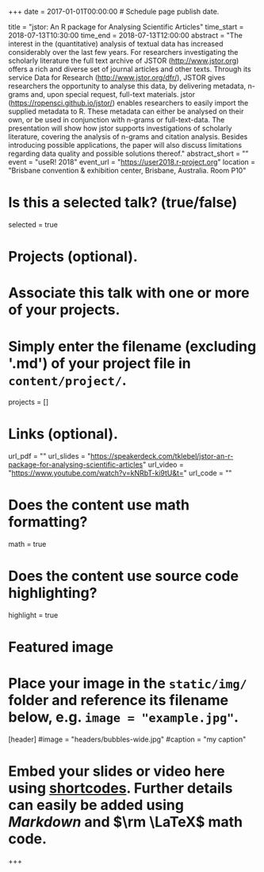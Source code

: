+++
date = 2017-01-01T00:00:00  # Schedule page publish date.

title = "jstor: An R package for Analysing Scientific Articles"
time_start = 2018-07-13T10:30:00
time_end = 2018-07-13T12:00:00
abstract = "The interest in the (quantitative) analysis of textual data has increased considerably over the last few years. For researchers investigating the scholarly literature the full text archive of JSTOR (http://www.jstor.org) offers a rich and diverse set of journal articles and other texts. Through its service Data for Research (http://www.jstor.org/dfr/), JSTOR gives researchers the opportunity to analyse this data, by delivering metadata, n-grams and, upon special request, full-text materials. jstor (https://ropensci.github.io/jstor/) enables researchers to easily import the supplied metadata to R. These metadata can either be analysed on their own, or be used in conjunction with n-grams or full-text-data. The presentation will show how jstor supports investigations of scholarly literature, covering the analysis of n-grams and citation analysis. Besides introducing possible applications, the paper will also discuss limitations regarding data quality and possible solutions thereof."
abstract_short = ""
event = "useR! 2018"
event_url = "https://user2018.r-project.org"
location = "Brisbane convention & exhibition center, Brisbane, Australia. Room P10"

# Is this a selected talk? (true/false)
selected = true

# Projects (optional).
#   Associate this talk with one or more of your projects.
#   Simply enter the filename (excluding '.md') of your project file in `content/project/`.
projects = []

# Links (optional).
url_pdf = ""
url_slides = "https://speakerdeck.com/tklebel/jstor-an-r-package-for-analysing-scientific-articles"
url_video = "https://www.youtube.com/watch?v=kNRbT-ki9tU&t="
url_code = ""

# Does the content use math formatting?
math = true

# Does the content use source code highlighting?
highlight = true

# Featured image
# Place your image in the `static/img/` folder and reference its filename below, e.g. `image = "example.jpg"`.
[header]
#image = "headers/bubbles-wide.jpg"
#caption = "my caption"

# Embed your slides or video here using [shortcodes](https://sourcethemes.com/academic/post/writing-markdown-latex/). Further details can easily be added using *Markdown* and $\rm \LaTeX$ math code.


+++

